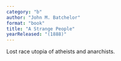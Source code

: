```yaml
---
category: "b"
author: "John M. Batchelor"
format: "book"
title: "A Strange People"
yearReleased: "(1888)"
---
```

Lost race utopia of atheists and anarchists.